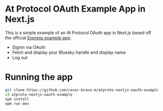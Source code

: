 # At Protocol OAuth Example App in Next.js

This is a simple example of an At Protocol OAuth app in Next.js based off the official [Express example app](https://github.com/bluesky-social/statusphere-example-app):

- Signin via OAuth
- Fetch and display your Bluesky handle and display name
- Log out

# Running the app
```bash
git clone https://github.com/cesar-bravo-m/atproto-nextjs-oauth-example
cd atproto-nextjs-oauth-example
npm install
npm run dev
```
